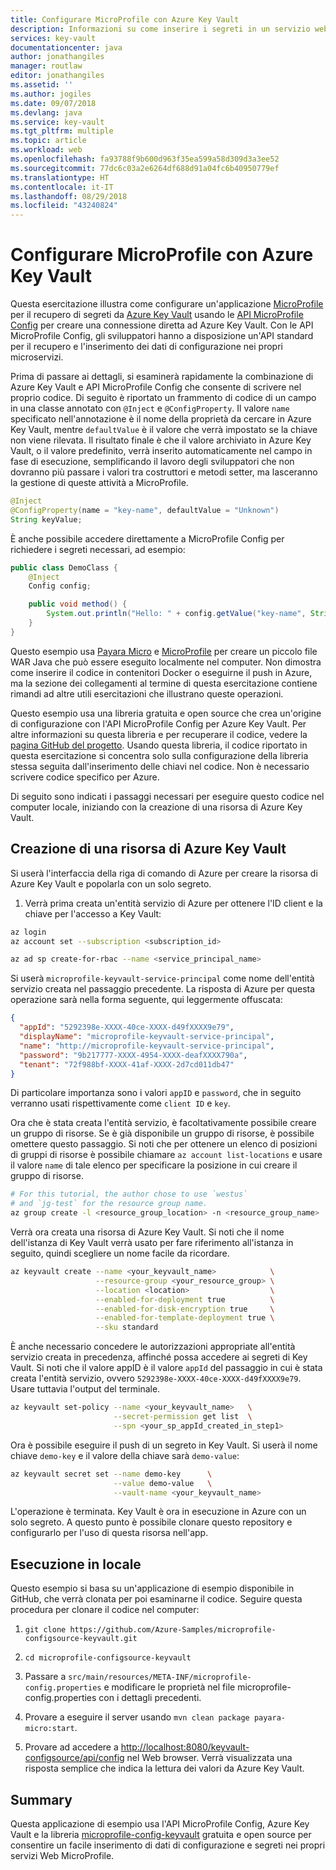 ```yaml
---
title: Configurare MicroProfile con Azure Key Vault
description: Informazioni su come inserire i segreti in un servizio web MicroProfile con Azure Key Vault
services: key-vault
documentationcenter: java
author: jonathangiles
manager: routlaw
editor: jonathangiles
ms.assetid: ''
ms.author: jogiles
ms.date: 09/07/2018
ms.devlang: java
ms.service: key-vault
ms.tgt_pltfrm: multiple
ms.topic: article
ms.workload: web
ms.openlocfilehash: fa93788f9b600d963f35ea599a58d309d3a3ee52
ms.sourcegitcommit: 77dc6c03a2e6264df688d91a04fc6b40950779ef
ms.translationtype: HT
ms.contentlocale: it-IT
ms.lasthandoff: 08/29/2018
ms.locfileid: "43240824"
---
```

# <a name="configure-microprofile-with-azure-key-vault"></a>Configurare MicroProfile con Azure Key Vault

Questa esercitazione illustra come configurare un'applicazione [MicroProfile](http://microprofile.io) per il recupero di segreti da [Azure Key Vault](https://azure.microsoft.com/services/key-vault/) usando le [API MicroProfile Config](https://microprofile.io/project/eclipse/microprofile-config) per creare una connessione diretta ad Azure Key Vault. Con le API MicroProfile Config, gli sviluppatori hanno a disposizione un'API standard per il recupero e l'inserimento dei dati di configurazione nei propri microservizi.

Prima di passare ai dettagli, si esaminerà rapidamente la combinazione di Azure Key Vault e API MicroProfile Config che consente di scrivere nel proprio codice. Di seguito è riportato un frammento di codice di un campo in una classe annotato con `@Inject` e `@ConfigProperty`. Il valore `name` specificato nell'annotazione è il nome della proprietà da cercare in Azure Key Vault, mentre `defaultValue` è il valore che verrà impostato se la chiave non viene rilevata. Il risultato finale è che il valore archiviato in Azure Key Vault, o il valore predefinito, verrà inserito automaticamente nel campo in fase di esecuzione, semplificando il lavoro degli sviluppatori che non dovranno più passare i valori tra costruttori e metodi setter, ma lasceranno la gestione di queste attività a MicroProfile.

```java
@Inject
@ConfigProperty(name = "key-name", defaultValue = "Unknown")
String keyValue;
```

È anche possibile accedere direttamente a MicroProfile Config per richiedere i segreti necessari, ad esempio:

```java
public class DemoClass {
    @Inject
    Config config;

    public void method() {
        System.out.println("Hello: " + config.getValue("key-name", String.class));
    }
}
```

Questo esempio usa [Payara Micro](https://www.payara.fish/payara_micro) e [MicroProfile](https://microprofile.io/) per creare un piccolo file WAR Java che può essere eseguito localmente nel computer. Non dimostra come inserire il codice in contenitori Docker o eseguirne il push in Azure, ma la sezione dei collegamenti al termine di questa esercitazione contiene rimandi ad altre utili esercitazioni che illustrano queste operazioni.

Questo esempio usa una libreria gratuita e open source che crea un'origine di configurazione con l'API MicroProfile Config per Azure Key Vault. Per altre informazioni su questa libreria e per recuperare il codice, vedere la [pagina GitHub del progetto](https://github.com/Azure/azure-microprofile/tree/master/microprofile-config-keyvault). Usando questa libreria, il codice riportato in questa esercitazione si concentra solo sulla configurazione della libreria stessa seguita dall'inserimento delle chiavi nel codice. Non è necessario scrivere codice specifico per Azure.

Di seguito sono indicati i passaggi necessari per eseguire questo codice nel computer locale, iniziando con la creazione di una risorsa di Azure Key Vault.

## <a name="creating-an-azure-key-vault-resource"></a>Creazione di una risorsa di Azure Key Vault

Si userà l'interfaccia della riga di comando di Azure per creare la risorsa di Azure Key Vault e popolarla con un solo segreto.

1. Verrà prima creata un'entità servizio di Azure per ottenere l'ID client e la chiave per l'accesso a Key Vault:

```bash
az login
az account set --subscription <subscription_id>

az ad sp create-for-rbac --name <service_principal_name>
```

Si userà `microprofile-keyvault-service-principal` come nome dell'entità servizio creata nel passaggio precedente. La risposta di Azure per questa operazione sarà nella forma seguente, qui leggermente offuscata:

```json
{
  "appId": "5292398e-XXXX-40ce-XXXX-d49fXXXX9e79",
  "displayName": "microprofile-keyvault-service-principal",
  "name": "http://microprofile-keyvault-service-principal",
  "password": "9b217777-XXXX-4954-XXXX-deafXXXX790a",
  "tenant": "72f988bf-XXXX-41af-XXXX-2d7cd011db47"
}
```

Di particolare importanza sono i valori `appID` e `password`, che in seguito verranno usati rispettivamente come `client ID` e `key`.

Ora che è stata creata l'entità servizio, è facoltativamente possibile creare un gruppo di risorse. Se è già disponibile un gruppo di risorse, è possibile omettere questo passaggio. Si noti che per ottenere un elenco di posizioni di gruppi di risorse è possibile chiamare `az account list-locations` e usare il valore `name` di tale elenco per specificare la posizione in cui creare il gruppo di risorse.

```bash
# For this tutorial, the author chose to use `westus`
# and `jg-test` for the resource group name.
az group create -l <resource_group_location> -n <resource_group_name>
```

Verrà ora creata una risorsa di Azure Key Vault. Si noti che il nome dell'istanza di Key Vault verrà usato per fare riferimento all'istanza in seguito, quindi scegliere un nome facile da ricordare.

```bash
az keyvault create --name <your_keyvault_name>            \
                   --resource-group <your_resource_group> \
                   --location <location>                  \
                   --enabled-for-deployment true          \
                   --enabled-for-disk-encryption true     \
                   --enabled-for-template-deployment true \
                   --sku standard
```

È anche necessario concedere le autorizzazioni appropriate all'entità servizio creata in precedenza, affinché possa accedere ai segreti di Key Vault. Si noti che il valore appID è il valore `appId` del passaggio in cui è stata creata l'entità servizio, ovvero `5292398e-XXXX-40ce-XXXX-d49fXXXX9e79`. Usare tuttavia l'output del terminale.

```bash
az keyvault set-policy --name <your_keyvault_name>   \
                       --secret-permission get list  \
                       --spn <your_sp_appId_created_in_step1>
```

Ora è possibile eseguire il push di un segreto in Key Vault. Si userà il nome chiave `demo-key` e il valore della chiave sarà `demo-value`:

```bash
az keyvault secret set --name demo-key      \
                       --value demo-value   \
                       --vault-name <your_keyvault_name>  
```

L'operazione è terminata. Key Vault è ora in esecuzione in Azure con un solo segreto. A questo punto è possibile clonare questo repository e configurarlo per l'uso di questa risorsa nell'app.

## <a name="getting-up-and-running-locally"></a>Esecuzione in locale

Questo esempio si basa su un'applicazione di esempio disponibile in GitHub, che verrà clonata per poi esaminarne il codice. Seguire questa procedura per clonare il codice nel computer:

1. `git clone https://github.com/Azure-Samples/microprofile-configsource-keyvault.git`

1. `cd microprofile-configsource-keyvault`

1. Passare a `src/main/resources/META-INF/microprofile-config.properties` e modificare le proprietà nel file microprofile-config.properties con i dettagli precedenti.

1. Provare a eseguire il server usando `mvn clean package payara-micro:start`.

1. Provare ad accedere a [http://localhost:8080/keyvault-configsource/api/config](http://localhost:8080/keyvault-configsource/api/config) nel Web browser. Verrà visualizzata una risposta semplice che indica la lettura dei valori da Azure Key Vault.

## <a name="summary"></a>Summary

Questa applicazione di esempio usa l'API MicroProfile Config, Azure Key Vault e la libreria [microprofile-config-keyvault](https://github.com/Azure/azure-microprofile/tree/master/microprofile-config-keyvault) gratuita e open source per consentire un facile inserimento di dati di configurazione e segreti nei propri servizi Web MicroProfile.
